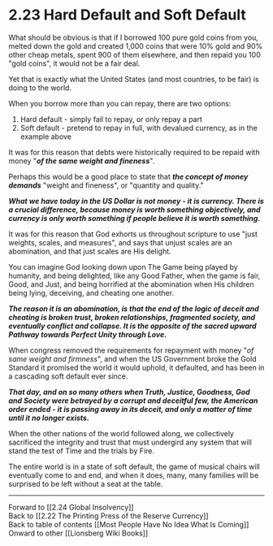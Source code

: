 # 2.23 Hard Default and Soft Default

What should be obvious is that if I borrowed 100 pure gold coins from you, melted down the gold and created 1,000 coins that were 10% gold and 90% other cheap metals, spent 900 of them elsewhere, and then repaid you 100 "gold coins", it would not be a fair deal. 

Yet that is exactly what the United States (and most countries, to be fair) is doing to the world. 

When you borrow more than you can repay, there are two options: 

1. Hard default - simply fail to repay, or only repay a part  
2. Soft default - pretend to repay in full, with devalued currency, as in the example above    

It was for this reason that debts were historically required to be repaid with money "***of the same weight and fineness***". 

Perhaps this would be a good place to state that ***the concept of money demands*** "weight and fineness", or "quantity and quality."

***What we have today in the US Dollar is not money - it is currency. There is a crucial difference, because money is worth something objectively, and currency is only worth something if people believe it is worth something.***

It was for this reason that God exhorts us throughout scripture to use "just weights, scales, and measures", and says that unjust scales are an abomination, and that just scales are His delight. 

You can imagine God looking down upon The Game being played by humanity, and being delighted, like any Good Father, when the game is fair, Good, and Just, and being horrified at the abomination when His children being lying, deceiving, and cheating one another. 

***The reason it is an abomination, is that the end of the logic of deceit and cheating is broken trust, broken relationships, fragmented society, and eventually conflict and collapse. It is the opposite of the sacred upward Pathway towards Perfect Unity through Love.*** 

When congress removed the requirements for repayment with money "*of same weight and firmness*", and when the US Government broke the Gold Standard it promised the world it would uphold, it defaulted, and has been in a cascading soft default ever since. 

***That day, and on so many others when Truth, Justice, Goodness, God and Society were betrayed by a corrupt and deceitful few, the American order ended - it is passing away in its deceit, and only a matter of time until it no longer exists.*** 

When the other nations of the world followed along, we collectively sacrificed the integrity and trust that must undergird any system that will stand the test of Time and the trials by Fire. 

The entire world is in a state of soft default, the game of musical chairs will eventually come to and end, and when it does, many, many families will be surprised to be left without a seat at the table. 

___

Forward to [[2.24 Global Insolvency]]  
Back to [[2.22 The Printing Press of the Reserve Currency]]   
Back to table of contents [[Most People Have No Idea What Is Coming]]   
Onward to other [[Lionsberg Wiki Books]]  
